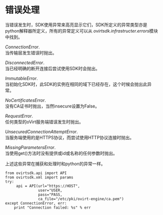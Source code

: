 # 错误处理

当错误发生时，SDK使用异常来高亮显示它们，SDK所定义的异常类型亦是python解释器所定义，所有的异常定义可以从
*ovirtsdk.infrastructer.errors*模块中找到。

*ConnectionError*.  
当传输层发生错误时抛出。

*DisconnectedError*.  
当已经明确的断开连接后尝试使用SDK时会抛出。

*ImmutableError*.  
当初始化SDK时，此SDK的实例在相同的域下已经存在，这个时候会抛出此异常。

*NoCertificatesError*.  
没有CA证书时抛出，当然insecure设置为False。

*RequestError*.  
任何类型的oVirt服务端错误发生时抛出。

*UnsecuredConnectionAttemptError*.  
当服务端使用的是HTTPS协议，而尝试使用HTTP协议连接时抛出。

*MissingParametersError*.  
当使用get()方法时没有提供或id或名称的任何参数时抛出。

上述这些异常在捕获和处理时和python的异常一样。

    from ovirtsdk.api import API
    from ovirtsdk.xml import params
    try:
         api = API(url="https://HOST",
                   user="USER,
                   pass="PASS,
                   ca_file="/etc/pki/ovirt-engine/ca.pem")
    except ConnectionError, err:
        print "Connection failed: %s" % err
                     

